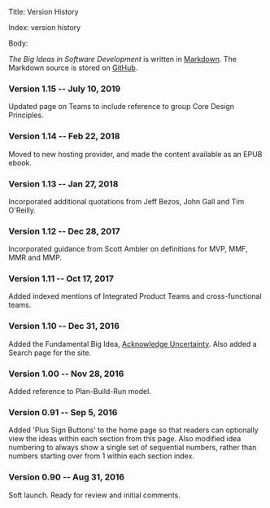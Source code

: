 Title: Version History

Index: version history

Body:

<cite>The Big Ideas in Software Development</cite> is written in <a href="https://daringfireball.net/projects/markdown/" class="reflink" target="ref">Markdown</a>. The Markdown source is stored on <a href="https://github.com/hbowie/softdevbigideas" class="reflink" target="ref">GitHub</a>.

### Version 1.15 -- July 10, 2019

Updated page on Teams to include reference to group Core Design Principles. 

### Version 1.14 -- Feb 22, 2018

Moved to new hosting provider, and made the content available as an EPUB ebook. 

### Version 1.13 -- Jan 27, 2018

Incorporated additional quotations from Jeff Bezos, John Gall and Tim O'Reilly.  

### Version 1.12 -- Dec 28, 2017

Incorporated guidance from Scott Ambler on definitions for MVP, MMF, MMR and MMP. 

### Version 1.11 -- Oct 17, 2017

Added indexed mentions of Integrated Product Teams and cross-functional teams. 

### Version 1.10 -- Dec 31, 2016

Added the Fundamental Big Idea, [Acknowledge Uncertainty](acknowledge-uncertainty.html). Also added a Search page for the site. 

### Version 1.00 -- Nov 28, 2016

Added reference to Plan-Build-Run model. 

### Version 0.91 -- Sep 5, 2016

Added 'Plus Sign Buttons' to the home page so that readers can optionally view the ideas within each section from this page. Also modified idea numbering to always show a single set of sequential numbers, rather than numbers starting over from 1 within each section index.

### Version 0.90 -- Aug 31, 2016

Soft launch. Ready for review and initial comments.
